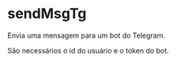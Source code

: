 # sendMsgTg

Envia uma mensagem para um bot do Telegram.

São necessários o id do usuário e o token do bot.
